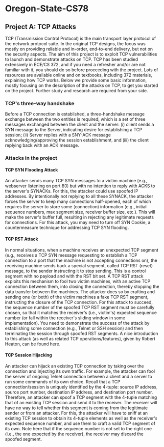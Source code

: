# Oregon-State-CS78

## Project A: TCP Attacks
  TCP (Transmission Control Protocol) is the main transport layer protocol of the network protocol suite. In the original TCP designs, the focus was mostly on providing reliable and in-order, end-to-end delivery, but not on the security aspects. The aim of this project is to exploit TCP vulnerabilities to launch and demonstrate attacks on TCP. TCP has been studied extensively in ECE/CS 372, and if you need a refresher and/or are not familiar with it, you should do so before proceeding with the project. Lots of resources are available online and on textbooks, including 372 materials, explaining how TCP works. Below we provide some basic information, mostly focusing on the description of the attacks on TCP, to get you started on the project. Further study and research are required from your side.

### TCP's three-way handshake
  Before a TCP connection is established, a three-handshake message exchange between the two entities is required, which is a set of three messages exchanged between the client and the server: (i) client sends a SYN message to the Server, indicating desire for establishing a TCP session; (ii) Server replies with a SNY-ACK message acknowledging/approving the session establishment, and (iii) the client replying back with an ACK message.

### Attacks in the project

#### **TCP SYN Flooding Attack**
An attacker sends many TCP SYN messages to a victim machine (e.g., webserver listening on port 80) but with no intention to reply with ACKS to the server's SYNACKs. For this, the attacker could use spoofed IP addresses. By intentionally not replying to all these SYNACK, the attacker forces the server to keep many connections half-opened, each of which requires the server to store some (connection) information (e.g., initial sequence numbers, max segment size, receiver buffer size, etc.). This will make the server's buffer full, resulting in rejecting any legitimate requests for connections. For this attack, you may need to turn off SYN Cookie, a countermeasure technique for addressing TCP SYN flooding.

#### **TCP RST Attack**
In normal situations, when a machine receives an unexpected TCP segment (e.g., receives a TCP SYN message requesting to establish a TCP connection to a port that the machine is not accepting connections on), the receiving machine sends back a special segment, called TCP RST (reset) message, to the sender instructing it to stop sending. This is a control segment with no payload and with the RST bit set. A TCP RST attack exploits this mechanism to fool two victim machines, with an active TCP connection between them, into closing the connection, thereby stopping the data transfer between the machines. The attacker does so by crafting and sending one (or both) of the victim machines a fake TCP RST segment, instructing the closure of the TCP connection. For this attack to succeed, the sequence number of the spoofed TCP RST segment must be carefully chosen, so that it matches the receiver's (i.e., victim's) expected sequence number (or fall within the receiver's sliding window in some implementation). You need to demonstrate the success of the attack by establishing some connection (e.g., Telnet or SSH session) and then terminating the session through spoofed RST segments. A nice introduction to this attack (as well as related TCP operations/features), given by Robert Heaton, can be found here.

#### **TCP Session Hijacking**
An attacker can hijack an existing TCP connection by taking over the connection and injecting its own traffic. For example, the attacker can fool the server of ongoing Telnet connection between a client and a server to run some commands of its own choice. Recall that a TCP connection/session is uniquely identified by the 4-tuple: source IP address, source port number, destination IP address, and destination port number. Therefore, an attacker can spoof a TCP segment with the 4-tuple matching that of an existing TCP session and send it to the receiver. The receiver will have no way to tell whether this segment is coming from the legitimate sender or from an attacker. For this, the attacker will have to sniff at an existing TCP session to obtain its 4-tuple elements as well as the receiver's expected sequence number, and use them to craft a valid TCP segment of its own. Note here that if the sequence number is not set to the right one (i.e., the one expected by the receiver), the receiver may discard the spoofed segment.
